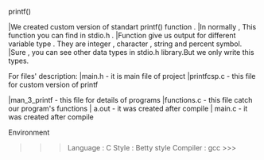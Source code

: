 printf()

|We created custom version of standart printf() function .
|In normally , This function you can find in stdio.h .
|Function give us output for different variable type . They are integer , character , string and percent symbol.
|Sure , you can see other data types in stdio.h library.But we only write this types.


For files' description:
|main.h - it is main file of project
|printfcsp.c - this file for custom version of printf

|man_3_printf - this file for details of programs 
|functions.c - this file catch our program's  functions
| a.out - it was created after compile 
| main.c - it was created after compile

Environment 
>>>Language : C
>>>Style : Betty style
>>>Compiler : gcc >>>
